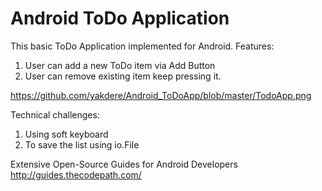 Android ToDo Application
======================

This basic ToDo Application implemented for Android. Features:
1. User can add a new ToDo item via Add Button
2. User can remove existing item keep pressing it. 

https://github.com/yakdere/Android_ToDoApp/blob/master/TodoApp.png

Technical challenges:
1. Using soft keyboard
2. To save the list using io.File

Extensive Open-Source Guides for Android Developers 
http://guides.thecodepath.com/

